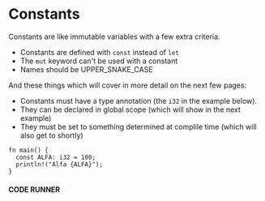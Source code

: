 # Constants

Constants are like immutable variables with a
few extra criteria.

- Constants are defined with `const` instead of
  `let`
- The `mut` keyword can't be used with a constant
- Names should be UPPER_SNAKE_CASE

And these things which will cover in more detail
on the next few pages:

- Constants must have a type annotation (the `i32`
  in the example below).
- They can be declared in global scope (which will
  show in the next example)
- They must be set to something determined at complile
  time (which will also get to shortly)

```rust, noplayground, EXAMPLE1
fn main() {
  const ALFA: i32 = 100;
  println!("Alfa {ALFA}");
}
```

#### CODE RUNNER

```rust, editable, CODE1

```
